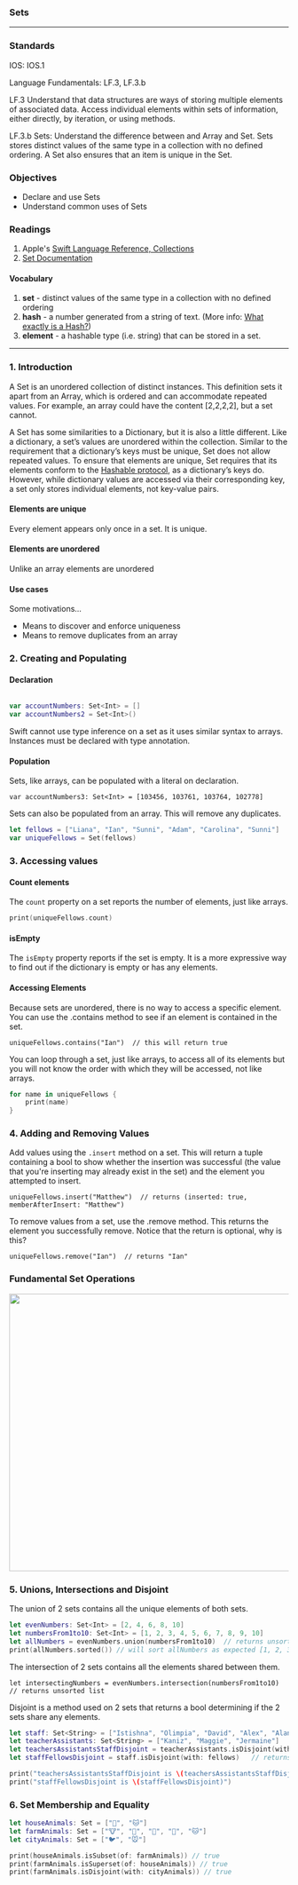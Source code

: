 
### Sets
---

### Standards

IOS: IOS.1

Language Fundamentals: LF.3, LF.3.b

LF.3 Understand that data structures are ways of storing multiple elements of associated data. Access individual elements within sets of information, either directly, by iteration, or using methods.

LF.3.b Sets: Understand the difference between and Array and Set. Sets stores distinct values of the same type in a collection with no defined ordering. A Set also ensures that an item is unique in the Set.

### Objectives
* Declare and use Sets
* Understand common uses of Sets

### Readings
1. Apple's [Swift Language Reference, Collections](https://docs.swift.org/swift-book/LanguageGuide/CollectionTypes.html)
1. [Set Documentation](https://developer.apple.com/documentation/swift/set)  

#### Vocabulary
1. **set** -  distinct values of the same type in a collection with no defined ordering  
1. **hash** - a number generated from a string of text. (More info: [What exactly is a Hash?](https://cs.stackexchange.com/questions/55471/what-exactly-and-precisely-is-hash/55472))
1. **element** - a hashable type (i.e. string) that can be stored in a set.

---

### 1. Introduction

A Set is an unordered collection of distinct instances. This definition sets it apart from an Array, which is ordered and can accommodate repeated values. For example, an array could have the content [2,2,2,2], but a set cannot.

A Set has some similarities to a Dictionary, but it is also a little different. Like a dictionary, a set’s values are unordered within the collection. Similar to the requirement that a dictionary’s keys must be unique, Set does not allow repeated values. To ensure that elements are unique, Set requires that its elements conform to the [Hashable protocol](https://developer.apple.com/documentation/swift/hashable), as a dictionary’s keys do. However, while dictionary values are accessed via their corresponding key, a set only stores individual elements, not key-value pairs.

#### Elements are unique

Every element appears only once in a set. It is unique.

#### Elements are unordered

Unlike an array elements are unordered

#### Use cases

Some motivations...

* Means to discover and enforce uniqueness
* Means to remove duplicates from an array

### 2. Creating and Populating

#### Declaration

```swift

var accountNumbers: Set<Int> = []
var accountNumbers2 = Set<Int>()

```

Swift cannot use type inference on a set as it uses similar syntax to arrays. Instances must be declared with type annotation.


#### Population

Sets, like arrays, can be populated with a literal on declaration.

`var accountNumbers3: Set<Int> = [103456, 103761, 103764, 102778]`

Sets can also be populated from an array. This will remove any duplicates.

```swift
let fellows = ["Liana", "Ian", "Sunni", "Adam", "Carolina", "Sunni"]
var uniqueFellows = Set(fellows)
```

### 3. Accessing values

#### Count elements

The `count` property on a set reports the number of elements, just like arrays.

```swift
print(uniqueFellows.count)
```

#### isEmpty

The `isEmpty` property reports if the set is empty. It is a more expressive way to find out if the dictionary is empty or has any elements.

#### Accessing Elements

Because sets are unordered, there is no way to access a specific element. You can use the .contains method to see if an element is contained in the set.

`uniqueFellows.contains("Ian")  // this will return true`

You can loop through a set, just like arrays, to access all of its elements but you will not know the order with which they will be accessed, not like arrays.

```swift
for name in uniqueFellows {
    print(name)
}
```

### 4. Adding and Removing Values

Add values using the `.insert` method on a set. This will return a tuple containing a bool to show whether the insertion was successful (the value that you're inserting may already exist in the set) and the element you attempted to insert.

`uniqueFellows.insert("Matthew")  // returns (inserted: true, memberAfterInsert: "Matthew")`

To remove values from a set, use the .remove method. This returns the element you successfully remove. Notice that the return is optional, why is this?

`uniqueFellows.remove("Ian")  // returns "Ian"`

### Fundamental Set Operations

<p align="center">
<img src="https://docs.swift.org/swift-book/_images/setVennDiagram_2x.png" width="700" height="500" />  
</p>

### 5. Unions, Intersections and Disjoint

The union of 2 sets contains all the unique elements of both sets.

```swift
let evenNumbers: Set<Int> = [2, 4, 6, 8, 10]
let numbersFrom1to10: Set<Int> = [1, 2, 3, 4, 5, 6, 7, 8, 9, 10]
let allNumbers = evenNumbers.union(numbersFrom1to10)  // returns unsorted list
print(allNumbers.sorted()) // will sort allNumbers as expected [1, 2, 3, 4, 5, 6, 7, 8, 9, 10]
```

The intersection of 2 sets contains all the elements shared between them.

`let intersectingNumbers = evenNumbers.intersection(numbersFrom1to10)  // returns unsorted list`

Disjoint is a method used on 2 sets that returns a bool determining if the 2 sets share any elements.

```swift
let staff: Set<String> = ["Istishna", "Olimpia", "David", "Alex", "Alan"]
let teacherAssistants: Set<String> = ["Kaniz", "Maggie", "Jermaine"]
let teachersAssistantsStaffDisjoint = teacherAssistants.isDisjoint(with: staff)   // returns true
let staffFellowsDisjoint = staff.isDisjoint(with: fellows)   // returns false

print("teachersAssistantsStaffDisjoint is \(teachersAssistantsStaffDisjoint)")
print("staffFellowsDisjoint is \(staffFellowsDisjoint)")
```

### 6. Set Membership and Equality

```swift
let houseAnimals: Set = ["🐶", "🐱"]
let farmAnimals: Set = ["🐮", "🐔", "🐑", "🐶", "🐱"]
let cityAnimals: Set = ["🐦", "🐭"]

print(houseAnimals.isSubset(of: farmAnimals)) // true
print(farmAnimals.isSuperset(of: houseAnimals)) // true
print(farmAnimals.isDisjoint(with: cityAnimals)) // true
```


